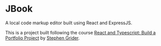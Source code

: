 # JBook

A local code markup editor built using React and ExpressJS.

This is a project built following the course [React and Typescript: Build a Portfolio Project](https://www.udemy.com/course/react-and-typescript-build-a-portfolio-project/) by [Stephen Grider](https://www.udemy.com/user/sgslo/).
